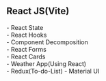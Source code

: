  <h2>React JS(Vite)</h2> 
- React State <br>
- React Hooks <br>
- Component Decomposition <br>
- React Forms <br>
- React Cards <br>
- Weather App(Using React) <br>
- Redux(To-do-List)
- Material UI
